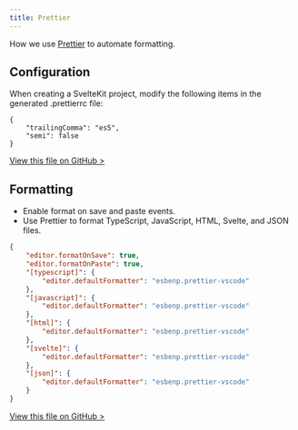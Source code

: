 ```yaml
---
title: Prettier
---
```


How we use [Prettier](https://prettier.io/) to automate formatting.

## Configuration

When creating a SvelteKit project, modify the following items in the generated .prettierrc file:

```json:.prettierrc
{
	"trailingComma": "es5",
	"semi": false
}
```

[View this file on GitHub >](https://github.com/sinProject-Inc/talk/blob/main/.prettierrc)

## Formatting

- Enable format on save and paste events.
- Use Prettier to format TypeScript, JavaScript, HTML, Svelte, and JSON files.

```json:.vscode/settings.json
{
	"editor.formatOnSave": true,
	"editor.formatOnPaste": true,
	"[typescript]": {
		"editor.defaultFormatter": "esbenp.prettier-vscode"
	},
	"[javascript]": {
		"editor.defaultFormatter": "esbenp.prettier-vscode"
	},
	"[html]": {
		"editor.defaultFormatter": "esbenp.prettier-vscode"
	},
	"[svelte]": {
		"editor.defaultFormatter": "esbenp.prettier-vscode"
	},
	"[json]": {
		"editor.defaultFormatter": "esbenp.prettier-vscode"
	}
}
```

[View this file on GitHub >](https://github.com/sinProject-Inc/talk/blob/main/.vscode/settings.json)
